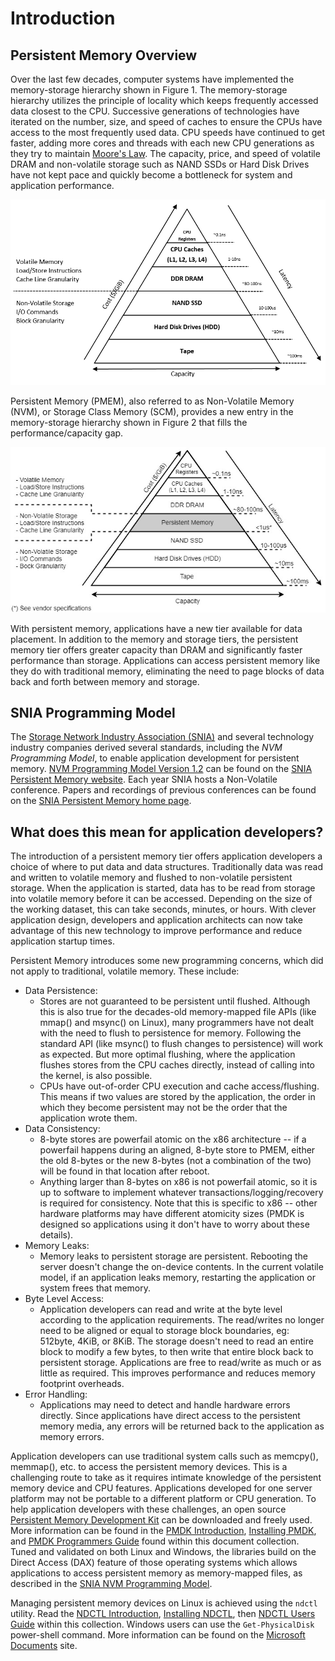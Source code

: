# Introduction

## Persistent Memory Overview

Over the last few decades, computer systems have implemented the memory-storage hierarchy shown in Figure 1. The memory-storage hierarchy utilizes the principle of locality which keeps frequently accessed data closest to the CPU. Successive generations of technologies have iterated on the number, size, and speed of caches to ensure the CPUs have access to the most frequently used data. CPU speeds have continued to get faster, adding more cores and threads with each new CPU generations as they try to maintain [Moore's Law](https://en.wikipedia.org/wiki/Moore's_law). The capacity, price, and speed of volatile DRAM and non-volatile storage such as NAND SSDs or Hard Disk Drives have not kept pace and quickly become a bottleneck for system and application performance.

![Figure 1: Memory Storage Hierarchy](../.gitbook/assets/memory-storage-hierachy-default.png)

Persistent Memory \(PMEM\), also referred to as Non-Volatile Memory \(NVM\), or Storage Class Memory \(SCM\), provides a new entry in the memory-storage hierarchy shown in Figure 2 that fills the performance/capacity gap.

![Figure 2: Memory-Storage Hierarchy with Persistent Memory Tier](../.gitbook/assets/pmem_storage_pyramid.jpg)

With persistent memory, applications have a new tier available for data placement. In addition to the memory and storage tiers, the persistent memory tier offers greater capacity than DRAM and significantly faster performance than storage. Applications can access persistent memory like they do with traditional memory, eliminating the need to page blocks of data back and forth between memory and storage.

## SNIA Programming Model

The [Storage Network Industry Association \(SNIA\)](http://www.snia.org) and several technology industry companies derived several standards, including the _NVM Programming Model_, to enable application development for persistent memory. [NVM Programming Model Version 1.2](https://www.snia.org/sites/default/files/technical_work/final/NVMProgrammingModel_v1.2.pdf) can be found on the [SNIA Persistent Memory website](https://www.snia.org/PM). Each year SNIA hosts a Non-Volatile conference. Papers and recordings of previous conferences can be found on the [SNIA Persistent Memory home page](https://www.snia.org/PM).

## What does this mean for application developers?

The introduction of a persistent memory tier offers application developers a choice of where to put data and data structures. Traditionally data was read and written to volatile memory and flushed to non-volatile persistent storage. When the application is started, data has to be read from storage into volatile memory before it can be accessed. Depending on the size of the working dataset, this can take seconds, minutes, or hours. With clever application design, developers and application architects can now take advantage of this new technology to improve performance and reduce application startup times.

Persistent Memory introduces some new programming concerns, which did not apply to traditional, volatile memory. These include:

* Data Persistence:
  * Stores are not guaranteed to be persistent until flushed.  Although this is also true for the decades-old memory-mapped file APIs \(like mmap\(\) and msync\(\) on Linux\), many programmers have not dealt with the need to flush to persistence for memory.  Following the standard API \(like msync\(\) to flush changes to persistence\) will work as expected.  But more optimal flushing, where the application flushes stores from the CPU caches directly, instead of calling into the kernel, is also possible.
  * CPUs have out-of-order CPU execution and cache access/flushing.  This means if two values are stored by the application, the order in which they become persistent may not be the order that the application wrote them.  
* Data Consistency:
  * 8-byte stores are powerfail atomic on the x86 architecture -- if a powerfail happens during an aligned, 8-byte store to PMEM, either the old 8-bytes or the new 8-bytes \(not a combination of the two\) will be found in that location after reboot.  
  * Anything larger than 8-bytes on x86 is not powerfail atomic, so it is up to software to implement whatever transactions/logging/recovery is required for consistency.  Note that this is specific to x86 -- other hardware platforms may have different atomicity sizes \(PMDK is designed so applications using it don't have to worry about these details\).
* Memory Leaks:
  * Memory leaks to persistent storage are persistent.  Rebooting the server doesn't change the on-device contents.  In the current volatile model, if an application leaks memory, restarting the application or system frees that memory.
* Byte Level Access:
  * Application developers can read and write at the byte level according to the application requirements.  The read/writes no longer need to be aligned or equal to storage block boundaries, eg: 512byte, 4KiB, or 8KiB.  The storage doesn't need to read an entire block to modify a few bytes, to then write that entire block back to persistent storage.  Applications are free to read/write as much or as little as required.  This improves performance and reduces memory footprint overheads.
* Error Handling:
  * Applications may need to detect and handle hardware errors directly.  Since applications have direct access to the persistent memory media, any errors will be returned back to the application as memory errors.  

Application developers can use traditional system calls such as memcpy\(\), memmap\(\), etc. to access the persistent memory devices. This is a challenging route to take as it requires intimate knowledge of the persistent memory device and CPU features. Applications developed for one server platform may not be portable to a different platform or CPU generation. To help application developers with these challenges, an open source [Persistent Memory Development Kit](http://pmem.io/pmdk/) can be downloaded and freely used. More information can be found in the [PMDK Introduction](what-is-pmdk.md), [Installing PMDK](installing-pmdk/), and [PMDK Programmers Guide](introduction.md) found within this document collection. Tuned and validated on both Linux and Windows, the libraries build on the Direct Access \(DAX\) feature of those operating systems which allows applications to access persistent memory as memory-mapped files, as described in the [SNIA NVM Programming Model](introduction.md#snia-programming-model).

Managing persistent memory devices on Linux is achieved using the `ndctl` utility. Read the [NDCTL Introduction](what-is-ndctl.md), [Installing NDCTL](installing-ndctl.md), then [NDCTL Users Guide]() within this collection. Windows users can use the `Get-PhysicalDisk` power-shell command. More information can be found on the [Microsoft Documents](https://docs.microsoft.com/en-us/windows/desktop/persistent-memory-programming-in-windows---nvml-integration) site.



